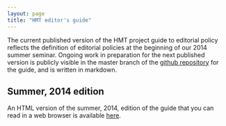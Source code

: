 ```yaml
---
layout: page
title: "HMT editor's guide"
---
```



The current published version of the HMT project guide to editorial policy reflects the definition of editorial policies at the beginning of our 2014 summer seminar.    Ongoing work in preparation for the next published version is publicly visible in the master branch of the [github repository](https://github.com/homermultitext/hmt-editors-guide) for the guide, and is written in markdown.


## Summer, 2014 edition ##

An HTML version of the summer, 2014, edition of the guide that you can read in a web browser is available  [here](editorial-policies).

